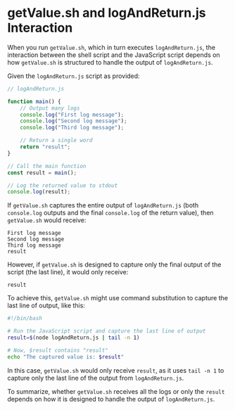 # getValue.sh and logAndReturn.js Interaction

When you run `getValue.sh`, which in turn executes `logAndReturn.js`, the interaction between the shell script and the JavaScript script depends on how `getValue.sh` is structured to handle the output of `logAndReturn.js`.

Given the `logAndReturn.js` script as provided:

```javascript
// logAndReturn.js

function main() {
    // Output many logs
    console.log("First log message");
    console.log("Second log message");
    console.log("Third log message");

    // Return a single word
    return "result";
}

// Call the main function
const result = main();

// Log the returned value to stdout
console.log(result);
```

If `getValue.sh` captures the entire output of `logAndReturn.js` (both `console.log` outputs and the final `console.log` of the return value), then `getValue.sh` would receive:

```
First log message
Second log message
Third log message
result
```

However, if `getValue.sh` is designed to capture only the final output of the script (the last line), it would only receive:

```
result
```

To achieve this, `getValue.sh` might use command substitution to capture the last line of output, like this:

```bash
#!/bin/bash

# Run the JavaScript script and capture the last line of output
result=$(node logAndReturn.js | tail -n 1)

# Now, $result contains "result"
echo "The captured value is: $result"
```

In this case, `getValue.sh` would only receive `result`, as it uses `tail -n 1` to capture only the last line of the output from `logAndReturn.js`.

To summarize, whether `getValue.sh` receives all the logs or only the `result` depends on how it is designed to handle the output of `logAndReturn.js`.

